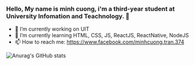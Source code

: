 ### Hello, My name is minh cuong, i'm a third-year student at University Infomation and Teachnology. 👋


- 🔭 I’m currently working on UIT
- 🌱 I’m currently learning HTML, CSS, JS, ReactJS, ReactNative, NodeJS
- 📫 How to reach me: https://www.facebook.com/minhcuong.tran.374

![Anurag's GitHub stats](https://github-readme-stats.vercel.app/api?username=minhcuongdev&show_icons=true&theme=radical&bg_color=000000)
